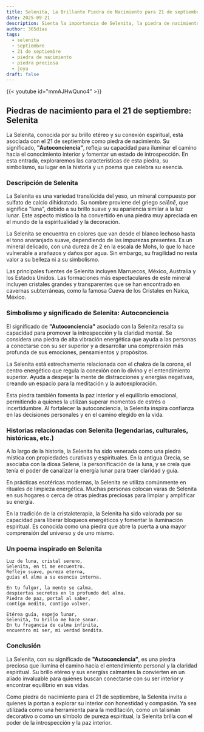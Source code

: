 ```yaml
---
title: Selenita, La Brillante Piedra de Nacimiento para 21 de septiembre
date: 2025-09-21
description: Sienta la importancia de Selenita, la piedra de nacimiento de 21 de septiembre que simboliza Autoconciencia. Deje que su belleza y significado iluminen su día.
author: 365días
tags:
  - selenita
  - septiembre
  - 21 de septiembre
  - piedra de nacimiento
  - piedra preciosa
  - joya
draft: false
---
```


{{< youtube id="mmAJHwQuno4" >}}

## Piedras de nacimiento para el 21 de septiembre: Selenita

La Selenita, conocida por su brillo etéreo y su conexión espiritual, está asociada con el 21 de septiembre como piedra de nacimiento. Su significado, **"Autoconciencia"**, refleja su capacidad para iluminar el camino hacia el conocimiento interior y fomentar un estado de introspección. En esta entrada, exploraremos las características de esta piedra, su simbolismo, su lugar en la historia y un poema que celebra su esencia.

### Descripción de Selenita

La Selenita es una variedad translúcida del yeso, un mineral compuesto por sulfato de calcio dihidratado. Su nombre proviene del griego _selēnē_, que significa "luna", debido a su brillo suave y su apariencia similar a la luz lunar. Este aspecto místico la ha convertido en una piedra muy apreciada en el mundo de la espiritualidad y la decoración.

La Selenita se encuentra en colores que van desde el blanco lechoso hasta el tono anaranjado suave, dependiendo de las impurezas presentes. Es un mineral delicado, con una dureza de 2 en la escala de Mohs, lo que lo hace vulnerable a arañazos y daños por agua. Sin embargo, su fragilidad no resta valor a su belleza ni a su simbolismo.

Las principales fuentes de Selenita incluyen Marruecos, México, Australia y los Estados Unidos. Las formaciones más espectaculares de este mineral incluyen cristales grandes y transparentes que se han encontrado en cavernas subterráneas, como la famosa Cueva de los Cristales en Naica, México.

### Simbolismo y significado de Selenita: Autoconciencia

El significado de **"Autoconciencia"** asociado con la Selenita resalta su capacidad para promover la introspección y la claridad mental. Se considera una piedra de alta vibración energética que ayuda a las personas a conectarse con su ser superior y a desarrollar una comprensión más profunda de sus emociones, pensamientos y propósitos.

La Selenita está estrechamente relacionada con el chakra de la corona, el centro energético que regula la conexión con lo divino y el entendimiento superior. Ayuda a despejar la mente de distracciones y energías negativas, creando un espacio para la meditación y la autoexploración.

Esta piedra también fomenta la paz interior y el equilibrio emocional, permitiendo a quienes la utilizan superar momentos de estrés o incertidumbre. Al fortalecer la autoconciencia, la Selenita inspira confianza en las decisiones personales y en el camino elegido en la vida.

### Historias relacionadas con Selenita (legendarias, culturales, históricas, etc.)

A lo largo de la historia, la Selenita ha sido venerada como una piedra mística con propiedades curativas y espirituales. En la antigua Grecia, se asociaba con la diosa Selene, la personificación de la luna, y se creía que tenía el poder de canalizar la energía lunar para traer claridad y guía.

En prácticas esotéricas modernas, la Selenita se utiliza comúnmente en rituales de limpieza energética. Muchas personas colocan varas de Selenita en sus hogares o cerca de otras piedras preciosas para limpiar y amplificar su energía.

En la tradición de la cristaloterapia, la Selenita ha sido valorada por su capacidad para liberar bloqueos energéticos y fomentar la iluminación espiritual. Es conocida como una piedra que abre la puerta a una mayor comprensión del universo y de uno mismo.

### Un poema inspirado en Selenita

```
Luz de luna, cristal sereno,  
Selenita, en ti me encuentro.  
Reflejo suave, pureza eterna,  
guías el alma a su esencia interna.  

En tu fulgor, la mente se calma,  
despiertas secretos en lo profundo del alma.  
Piedra de paz, portal al saber,  
contigo medito, contigo volver.  

Etérea guía, espejo lunar,  
Selenita, tu brillo me hace sanar.  
En tu fragancia de calma infinita,  
encuentro mi ser, mi verdad bendita.  
```

### Conclusión

La Selenita, con su significado de **"Autoconciencia"**, es una piedra preciosa que ilumina el camino hacia el entendimiento personal y la claridad espiritual. Su brillo etéreo y sus energías calmantes la convierten en un aliado invaluable para quienes buscan conectarse con su ser interior y encontrar equilibrio en sus vidas.

Como piedra de nacimiento para el 21 de septiembre, la Selenita invita a quienes la portan a explorar su interior con honestidad y compasión. Ya sea utilizada como una herramienta para la meditación, como un talismán decorativo o como un símbolo de pureza espiritual, la Selenita brilla con el poder de la introspección y la paz interior.